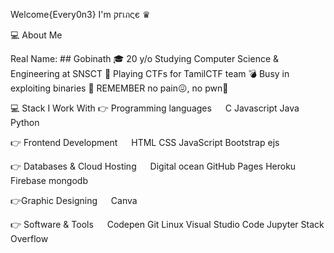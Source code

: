 Welcome{Every0n3} I'm  קгเภςє ♛
 
 💻  About Me
 
 Real Name: ## Gobinath
🎓   20 y/o Studying Computer Science & Engineering at SNSCT
🚩   Playing CTFs for TamilCTF team
💣   Busy in exploiting binaries
📝   REMEMBER no pain😖, no pwn👾

💻 Stack I Work With
👉 Programming languages
  C Javascript  Java Python

👉 Frontend Development
  HTML CSS JavaScript Bootstrap ejs

👉 Databases & Cloud Hosting
   Digital ocean  GitHub Pages Heroku  Firebase  mongodb

👉Graphic Designing
  Canva

👉 Software & Tools
  Codepen Git Linux Visual Studio Code Jupyter Stack Overflow

